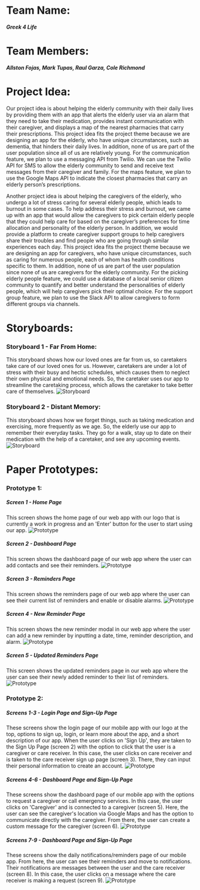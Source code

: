 # Team Name: 
___Greek 4 Life___

# Team Members: 
___Allston Fojas, Mark Tupas, Raul Garza, Cole Richmond___

# Project Idea:
Our project idea is about helping the elderly community with their daily lives by providing them with an app that alerts the elderly user via an alarm that they need to take their medication, provides instant communication with their caregiver, and displays a map of the nearest pharmacies that carry their prescriptions. This project idea fits the project theme because we are designing an app for the elderly, who have unique circumstances, such as dementia, that hinders their daily lives. In addition, none of us are part of the user population since all of us are relatively young. For the communication feature, we plan to use a messaging API from Twilio. We can use the Twilio API for SMS to allow the elderly community to send and receive text messages from their caregiver and family. For the maps feature, we plan to use the Google Maps API to indicate the closest pharmacies that carry an elderly person’s prescriptions.

Another project idea is about helping the caregivers of the elderly, who undergo a lot of stress caring for several elderly people, which leads to burnout in some cases. To help address their stress and burnout, we came up with an app that would allow the caregivers to pick certain elderly people that they could help care for based on the caregiver’s preferences for time allocation and personality of the elderly person. In addition, we would provide a platform to create caregiver support groups to help caregivers share their troubles and find people who are going through similar experiences each day. This project idea fits the project theme because we are designing an app for caregivers, who have unique circumstances, such as caring for numerous people, each of whom has health conditions specific to them. In addition, none of us are part of the user population since none of us are caregivers for the elderly community. For the picking elderly people feature, we could use a database of a local senior citizen community to quantify and better understand the personalities of elderly people, which will help caregivers pick their optimal choice. For the support group feature, we plan to use the Slack API to allow caregivers to form different groups via channels.

# Storyboards:
### Storyboard 1 - Far From Home:
This storyboard shows how our loved ones are far from us, so caretakers take care of our loved ones for us. However, caretakers are under a lot of stress with their busy and hectic schedules, which causes them to neglect their own physical and emotional needs. So, the caretaker uses our app to streamline the caretaking process, which allows the caretaker to take better care of themselves.
![Storyboard](/milestone1_pics/storyboard01.jpg)
### Storyboard 2 - Distant Memory:
This storyboard shows how we forget things, such as taking medication and exercising, more frequently as we age. So, the elderly use our app to remember their everyday tasks. They go for a walk, stay up to date on their medication with the help of a caretaker, and see any upcoming events.
![Storyboard](/milestone1_pics/storyboard02.jpg)

# Paper Prototypes:
### Prototype 1:
##### Screen 1 - Home Page
This screen shows the home page of our web app with our logo that is currently a work in progress and an 'Enter' button for the user to start using our app.
![Prototype](/milestone1_pics/Elderly%201.png)
##### Screen 2 - Dashboard Page
This screen shows the dashboard page of our web app where the user can add contacts and see their reminders.
![Prototype](/milestone1_pics/Elderly%202.png)
##### Screen 3 - Reminders Page
This screen shows the reminders page of our web app where the user can see their current list of reminders and enable or disable alarms.
![Prototype](/milestone1_pics/Elderly%203.png)
##### Screen 4 - New Reminder Page
This screen shows the new reminder modal in our web app where the user can add a new reminder by inputting a date, time, reminder description, and alarm.
![Prototype](/milestone1_pics/Elderly%204.png)
##### Screen 5 - Updated Reminders Page
This screen shows the updated reminders page in our web app where the user can see their newly added reminder to their list of reminders.
![Prototype](/milestone1_pics/Elderly%205.png)
### Prototype 2:
##### Screens 1-3 - Login Page and Sign-Up Page
These screens show the login page of our mobile app with our logo at the top, options to sign up, login, or learn more about the app, and a short description of our app. When the user clicks on 'Sign Up', they are taken to the Sign Up Page (screen 2) with the option to click that the user is a caregiver or care receiver. In this case, the user clicks on care receiver and is taken to the care receiver sign up page (screen 3). There, they can input their personal information to create an account.
![Prototype](/milestone1_pics/IMG_1700.JPG)
##### Screens 4-6 - Dashboard Page and Sign-Up Page
These screens show the dashboard page of our mobile app with the options to request a caregiver or call emergency services. In this case, the user clicks on 'Caregiver' and is connected to a caregiver (screen 5). Here, the user can see the caregiver's location via Google Maps and has the option to communicate directly with the caregiver. From there, the user can create a custom message for the caregiver (screen 6).
![Prototype](/milestone1_pics/IMG_1701.JPG)
##### Screens 7-9 - Dashboard Page and Sign-Up Page
These screens show the daily notifications/reminders page of our mobile app. From here, the user can see their reminders and move to notifications. Their notifications are messages between the user and the care receiver (screen 8). In this case, the user clicks on a message where the care receiver is making a request (screen 9).
![Prototype](/milestone1_pics/IMG_1702.JPG)